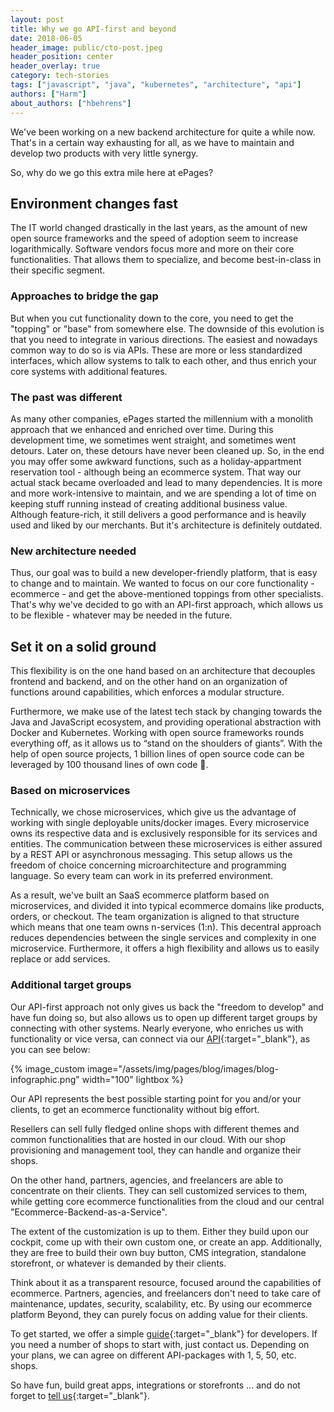 ```yaml
---
layout: post
title: Why we go API-first and beyond
date: 2018-06-05
header_image: public/cto-post.jpeg
header_position: center
header_overlay: true
category: tech-stories
tags: ["javascript", "java", "kubernetes", "architecture", "api"]
authors: ["Harm"]
about_authors: ["hbehrens"]
---
```


We've been working on a new backend architecture for quite a while now.
That's in a certain way exhausting for all, as we have to maintain and develop two products with very little synergy.

So, why do we go this extra mile here at ePages?

## Environment changes fast

The IT world changed drastically in the last years, as the amount of new open source frameworks and the speed of adoption seem to increase logarithmically.
Software vendors focus more and more on their core functionalities.
That allows them to specialize, and become best-in-class in their specific segment.

### Approaches to bridge the gap

But when you cut functionality down to the core, you need to get the "topping" or "base" from somewhere else.
The downside of this evolution is that you need to integrate in various directions.
The easiest and nowadays common way to do so is via APIs.
These are more or less standardized interfaces, which allow systems to talk to each other, and thus enrich your core systems with additional features.

### The past was different

As many other companies, ePages started the millennium with a monolith approach that we enhanced and enriched over time.
During this development time, we sometimes went straight, and sometimes went detours.
Later on, these detours have never been cleaned up.
So, in the end you may offer some awkward functions, such as a holiday-appartment reservation tool - although being an ecommerce system.
That way our actual stack became overloaded and lead to many dependencies.
It is more and more work-intensive to maintain, and we are spending a lot of time on keeping stuff running instead of creating additional business value.
Although feature-rich, it still delivers a good performance and is heavily used and liked by our merchants.
But it's architecture is definitely outdated.

### New architecture needed

Thus, our goal was to build a new developer-friendly platform, that is easy to change and to maintain.
We wanted to focus on our core functionality - ecommerce - and get the above-mentioned toppings from other specialists.
That's why we've decided to go with an API-first approach, which allows us to be flexible - whatever may be needed in the future.

## Set it on a solid ground

This flexibility is on the one hand based on an architecture that decouples frontend and backend, and on the other hand on an organization of functions around capabilities, which enforces a modular structure.

Furthermore, we make use of the latest tech stack by changing towards the Java and JavaScript ecosystem, and providing operational abstraction with Docker and Kubernetes.
Working with open source frameworks rounds everything off, as it allows us to “stand on the shoulders of giants”.
With the help of open source projects, 1 billion lines of open source code can be leveraged by 100 thousand lines of own code 🙂.

### Based on microservices

Technically, we chose microservices, which give us the advantage of working with single deployable units/docker images.
Every microservice owns its respective data and is exclusively responsible for its services and entities.
The communication between these microservices is either assured by a REST API or asynchronous messaging.
This setup allows us the freedom of choice concerning microarchitecture and programming language.
So every team can work in its preferred environment.

As a result, we've built an SaaS ecommerce platform based on microservices, and divided it into typical ecommerce domains like products, orders, or checkout.
The team organization is aligned to that structure which means that one team owns n-services (1:n).
This decentral approach reduces dependencies between the single services and complexity in one microservice.
Furthermore, it offers a high flexibility and allows us to easily replace or add services.

### Additional target groups

Our API-first approach not only gives us back the "freedom to develop" and have fun doing so, but also allows us to open up different target groups by connecting with other systems.
Nearly everyone, who enriches us with functionality or vice versa, can connect via our [API](http://docs.beyondshop.cloud/){:target="_blank"}, as you can see below:

{% image_custom image="/assets/img/pages/blog/images/blog-infographic.png" width="100" lightbox %}

Our API represents the best possible starting point for you and/or your clients, to get an ecommerce functionality without big effort.

Resellers can sell fully fledged online shops with different themes and common functionalities that are hosted in our cloud.
With our shop provisioning and management tool, they can handle and organize their shops.

On the other hand, partners, agencies, and freelancers are able to concentrate on their clients.
They can sell customized services to them, while getting core ecommerce functionalities from the cloud and our central "Ecommerce-Backend-as-a-Service".

The extent of the customization is up to them.
Either they build upon our cockpit, come up with their own custom one, or create an app.
Additionally, they are free to build their own buy button, CMS integration, standalone storefront, or whatever is demanded by their clients.

Think about it as a transparent resource, focused around the capabilities of ecommerce.
Partners, agencies, and freelancers don't need to take care of maintenance, updates, security, scalability, etc.
By using our ecommerce platform Beyond, they can purely focus on adding value for their clients.

To get started, we offer a simple [guide](https://developer.epages.com){:target="_blank"} for developers.
If you need a number of shops to start with, just contact us.
Depending on your plans, we can agree on different API-packages with 1, 5, 50, etc. shops.

So have fun, build great apps, integrations or storefronts ... and do not forget to [tell us](https://www.twitter.com/epagesdevs){:target="_blank"}.
